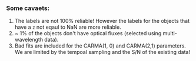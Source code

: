### Some cavaets:
1. The labels are not 100% reliable! However the labels for the objects that have a `z` not eqaul to NaN are more reliable. 
2. ~ 1% of the objects don't have optical fluxes (selected using multi-wavelength data).
3. Bad fits are included for the CARMA(1, 0) and CARMA(2,1) parameters. We are limited by the tempoal sampling and the S/N of the existing data!